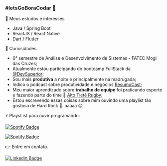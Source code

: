 ### #letsGoBoraCodar :rocket:

<!--
**biacoelho/biacoelho** is a ✨ _special_ ✨ repository because its `README.md` (this file) appears on your GitHub profile.

Here are some ideas to get you started:

- 🔭 I’m currently working on ...
- 🌱 I’m currently learning ...
- 👯 I’m looking to collaborate on ...
- 🤔 I’m looking for help with ...
- 💬 Ask me about ...
- 📫 How to reach me: ...
- 😄 Pronouns: ...
- ⚡ Fun fact: ...


[![Youtube Badge](https://img.shields.io/badge/-YouTube-FF0000)](https://www.youtube.com/user/BeatrizDadalto25/)
[![Linkedin Badge](https://img.shields.io/badge/-Linkedin-%230080ff)](https://www.linkedin.com/in/biacoelho/)
-->

:dart: Meus estudos e interesses
- Java / Spring Boot
- ReactJS / React Native
- Dart / Flutter


💎 Curiosidades

- 6° semestre de Análise e Desenvolvimento de Sistemas - FATEC Mogi das Cruzes;
- Atualmente estou participando do bootcamp FullStack da [@DevSuperior](https://devsuperior.com.br);
- Sou mais **produtiva** a noite e principalmente na madrugada;
- Indico o podcast sobre produtividade e negócios [ResumoCast](https://www.resumocast.com.br);
- Meu maior aprendizado sobre **trabalho de equipe** foi praticando esporte e fazendo parte do time 🏉 [Alto Tietê Rugby](https://www.instagram.com/altotieterugby);
- Estou escrevendo essas coisas sobre mim ouvindo uma playlist tão gostosa de Hard Rock 🤘. aaaaa 😍

⚡ PlaysList para ouvir programando:

[![Spotify Badge](https://img.shields.io/badge/Instrumental%20Madness-Spotify-sucess)](https://open.spotify.com/playlist/37i9dQZF1DWUk47CLxI4Uo?si=KC8xEY-XQ52UUYx0iqBcFA)


[![Spotify Badge](https://img.shields.io/badge/Vampire%20Party-Spotify-sucess)](https://open.spotify.com/playlist/16aetRuek20SdGN5L8Gi41?si=Vf5jJ0KeQT-KBj86O0kKYA)

👉 Entre em contato.



[![Linkedin Badge](https://img.shields.io/badge/-LinkedIn-blue?style=for-the-badge&logo=Linkedin&logoColor=white&link=https://www.linkedin.com/in/biacoelho)](https://www.linkedin.com/in/biacoelho)
